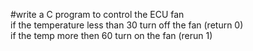 #write a C program to control the ECU fan   
if the temperature less than 30 turn off the fan (return 0)   
if the temp more then 60 turn on the fan (rerun 1)
